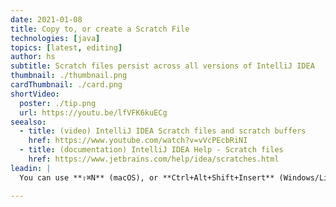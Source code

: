 ```yaml
---
date: 2021-01-08
title: Copy to, or create a Scratch File
technologies: [java]
topics: [latest, editing]
author: hs
subtitle: Scratch files persist across all versions of IntelliJ IDEA
thumbnail: ./thumbnail.png
cardThumbnail: ./card.png
shortVideo:
  poster: ./tip.png
  url: https://youtu.be/lfVFK6kuECg
seealso:
  - title: (video) IntelliJ IDEA Scratch files and scratch buffers
    href: https://www.youtube.com/watch?v=vVcPEcbRiNI
  - title: (documentation) IntelliJ IDEA Help - Scratch files
    href: https://www.jetbrains.com/help/idea/scratches.html
leadin: |
  You can use **⇧⌘N** (macOS), or **Ctrl+Alt+Shift+Insert** (Windows/Linux) to create a new scratch file. If you have content selected then the new scratch file will contain that content. 

---
```

